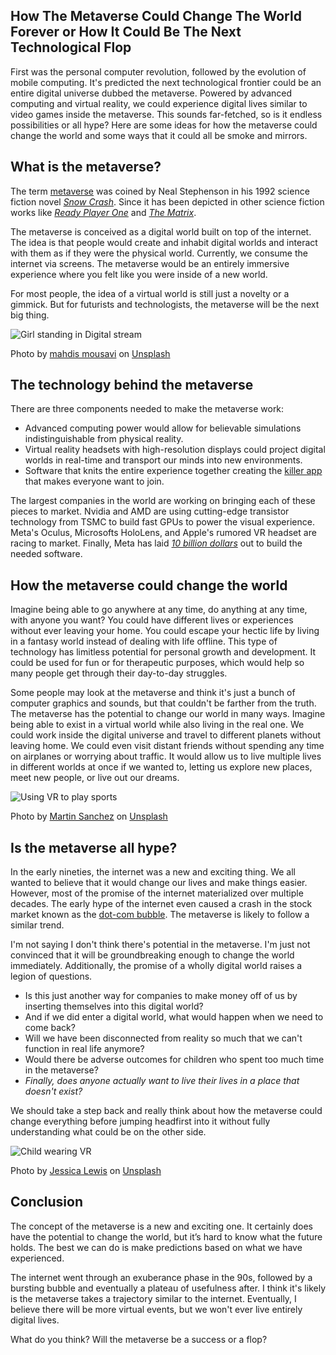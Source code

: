 ## How The Metaverse Could Change The World Forever or How It Could Be The Next Technological Flop

First was the personal computer revolution, followed by the evolution of mobile computing. It's predicted the next technological frontier could be an entire digital universe dubbed the metaverse. Powered by advanced computing and virtual reality, we could experience digital lives similar to video games inside the metaverse. This sounds far-fetched, so is it endless possibilities or all hype? Here are some ideas for how the metaverse could change the world and some ways that it could all be smoke and mirrors.

## What is the metaverse?

The term [metaverse](https://en.wikipedia.org/wiki/Metaverse) was coined by Neal Stephenson in his 1992 science fiction novel *[Snow Crash](https://en.wikipedia.org/wiki/Snow_Crash)*. Since it has been depicted in other science fiction works like *[Ready Player One](https://en.wikipedia.org/wiki/Ready_Player_One)* and *[The Matrix](https://en.wikipedia.org/wiki/The_Matrix)*.

The metaverse is conceived as a digital world built on top of the internet. The idea is that people would create and inhabit digital worlds and interact with them as if they were the physical world. Currently, we consume the internet via screens. The metaverse would be an entirely immersive experience where you felt like you were inside of a new world.

For most people, the idea of a virtual world is still just a novelty or a gimmick. But for futurists and technologists, the metaverse will be the next big thing.

![Girl standing in Digital stream](https://cdn.hashnode.com/res/hashnode/image/upload/v1643157575077/V-_XyMjOh.jpeg)

Photo by <a href="https://unsplash.com/@dissii?utm_source=unsplash&utm_medium=referral&utm_content=creditCopyText">mahdis mousavi</a> on <a href="https://unsplash.com/s/photos/virtual?utm_source=unsplash&utm_medium=referral&utm_content=creditCopyText">Unsplash</a>

## The technology behind the metaverse

There are three components needed to make the metaverse work:

 - Advanced computing power would allow for believable simulations indistinguishable from physical reality. 
 - Virtual reality headsets with high-resolution displays could project digital worlds in real-time and transport our minds into new environments.
 - Software that knits the entire experience together creating the [killer app](https://en.wikipedia.org/wiki/Killer_application) that makes everyone want to join.

The largest companies in the world are working on bringing each of these pieces to market. Nvidia and AMD are using cutting-edge transistor technology from TSMC to build fast GPUs to power the visual experience. Meta's Oculus, Microsofts HoloLens, and Apple's rumored VR headset are racing to market. Finally, Meta has laid *[10 billion dollars](https://www.theverge.com/2021/10/25/22745381/facebook-reality-labs-10-billion-metaverse)* out to build the needed software. 

## How the metaverse could change the world

Imagine being able to go anywhere at any time, do anything at any time, with anyone you want? You could have different lives or experiences without ever leaving your home. You could escape your hectic life by living in a fantasy world instead of dealing with life offline. This type of technology has limitless potential for personal growth and development. It could be used for fun or for therapeutic purposes, which would help so many people get through their day-to-day struggles. 

Some people may look at the metaverse and think it's just a bunch of computer graphics and sounds, but that couldn't be farther from the truth. The metaverse has the potential to change our world in many ways. Imagine being able to exist in a virtual world while also living in the real one. We could work inside the digital universe and travel to different planets without leaving home. We could even visit distant friends without spending any time on airplanes or worrying about traffic. It would allow us to live multiple lives in different worlds at once if we wanted to, letting us explore new places, meet new people, or live out our dreams.

![Using VR to play sports](https://cdn.hashnode.com/res/hashnode/image/upload/v1643157615525/Amp_qaew9.jpeg)

Photo by <a href="https://unsplash.com/@zekedrone?utm_source=unsplash&utm_medium=referral&utm_content=creditCopyText">Martin Sanchez</a> on <a href="https://unsplash.com/s/photos/virtual?utm_source=unsplash&utm_medium=referral&utm_content=creditCopyText">Unsplash</a>

## Is the metaverse all hype?

In the early nineties, the internet was a new and exciting thing. We all wanted to believe that it would change our lives and make things easier. However, most of the promise of the internet materialized over multiple decades. The early hype of the internet even caused a crash in the stock market known as the [dot-com bubble](https://en.wikipedia.org/wiki/Dot-com_bubble). The metaverse is likely to follow a similar trend.

I'm not saying I don't think there's potential in the metaverse. I'm just not convinced that it will be groundbreaking enough to change the world immediately. Additionally, the promise of a wholly digital world raises a legion of questions.

 - Is this just another way for companies to make money off of us by inserting themselves into this digital world? 
 - And if we did enter a digital world, what would happen when we need to come back? 
 - Will we have been disconnected from reality so much that we can't function in real life anymore?
 - Would there be adverse outcomes for children who spent too much time in the metaverse?
 - *Finally, does anyone actually want to live their lives in a place that doesn't exist?*

We should take a step back and really think about how the metaverse could change everything before jumping headfirst into it without fully understanding what could be on the other side.

![Child wearing VR](https://cdn.hashnode.com/res/hashnode/image/upload/v1643157669816/XsENR0bd1.jpeg)

Photo by <a href="https://unsplash.com/@thepaintedsquare?utm_source=unsplash&utm_medium=referral&utm_content=creditCopyText">Jessica Lewis</a> on <a href="https://unsplash.com/s/photos/virtual?utm_source=unsplash&utm_medium=referral&utm_content=creditCopyText">Unsplash</a>

## Conclusion

The concept of the metaverse is a new and exciting one. It certainly does have the potential to change the world, but it’s hard to know what the future holds. The best we can do is make predictions based on what we have experienced.

The internet went through an exuberance phase in the 90s, followed by a bursting bubble and eventually a plateau of usefulness after. I think it's likely is the metaverse takes a trajectory similar to the internet. Eventually, I believe there will be more virtual events, but we won't ever live entirely digital lives.

What do you think? Will the metaverse be a success or a flop?